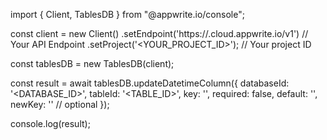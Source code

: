 import { Client, TablesDB } from "@appwrite.io/console";

const client = new Client()
    .setEndpoint('https://<REGION>.cloud.appwrite.io/v1') // Your API Endpoint
    .setProject('<YOUR_PROJECT_ID>'); // Your project ID

const tablesDB = new TablesDB(client);

const result = await tablesDB.updateDatetimeColumn({
    databaseId: '<DATABASE_ID>',
    tableId: '<TABLE_ID>',
    key: '',
    required: false,
    default: '',
    newKey: '' // optional
});

console.log(result);
